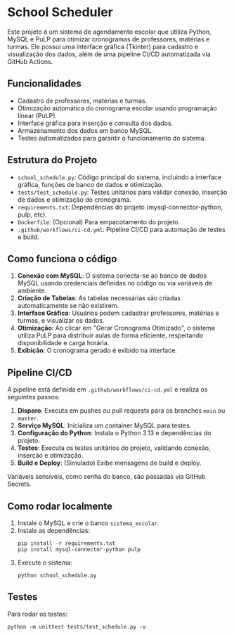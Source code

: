 # School Scheduler

Este projeto é um sistema de agendamento escolar que utiliza Python, MySQL e PuLP para otimizar cronogramas de professores, matérias e turmas. Ele possui uma interface gráfica (Tkinter) para cadastro e visualização dos dados, além de uma pipeline CI/CD automatizada via GitHub Actions.

## Funcionalidades

- Cadastro de professores, matérias e turmas.
- Otimização automática do cronograma escolar usando programação linear (PuLP).
- Interface gráfica para inserção e consulta dos dados.
- Armazenamento dos dados em banco MySQL.
- Testes automatizados para garantir o funcionamento do sistema.

## Estrutura do Projeto

- `school_schedule.py`: Código principal do sistema, incluindo a interface gráfica, funções de banco de dados e otimização.
- `tests/test_schedule.py`: Testes unitários para validar conexão, inserção de dados e otimização do cronograma.
- `requirements.txt`: Dependências do projeto (mysql-connector-python, pulp, etc).
- `Dockerfile`: (Opcional) Para empacotamento do projeto.
- `.github/workflows/ci-cd.yml`: Pipeline CI/CD para automação de testes e build.

## Como funciona o código

1. **Conexão com MySQL**: O sistema conecta-se ao banco de dados MySQL usando credenciais definidas no código ou via variáveis de ambiente.
2. **Criação de Tabelas**: As tabelas necessárias são criadas automaticamente se não existirem.
3. **Interface Gráfica**: Usuários podem cadastrar professores, matérias e turmas, e visualizar os dados.
4. **Otimização**: Ao clicar em "Gerar Cronograma Otimizado", o sistema utiliza PuLP para distribuir aulas de forma eficiente, respeitando disponibilidade e carga horária.
5. **Exibição**: O cronograma gerado é exibido na interface.

## Pipeline CI/CD

A pipeline está definida em `.github/workflows/ci-cd.yml` e realiza os seguintes passos:

1. **Disparo**: Executa em pushes ou pull requests para os branches `main` ou `master`.
2. **Serviço MySQL**: Inicializa um container MySQL para testes.
3. **Configuração do Python**: Instala o Python 3.13 e dependências do projeto.
4. **Testes**: Executa os testes unitários do projeto, validando conexão, inserção e otimização.
5. **Build e Deploy**: (Simulado) Exibe mensagens de build e deploy.

Variáveis sensíveis, como senha do banco, são passadas via GitHub Secrets.

## Como rodar localmente

1. Instale o MySQL e crie o banco `sistema_escolar`.
2. Instale as dependências:
	```
	pip install -r requirements.txt
	pip install mysql-connector-python pulp
	```
3. Execute o sistema:
	```
	python school_schedule.py
	```

## Testes

Para rodar os testes:
```
python -m unittest tests/test_schedule.py -v
```
